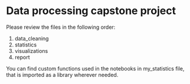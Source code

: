 # Data processing capstone project

Please review the files in the following order:
1. data_cleaning
2. statistics
3. visualizations
4. report

You can find custom functions used in the notebooks in my_statistics file, that is imported as a library wherever needed.